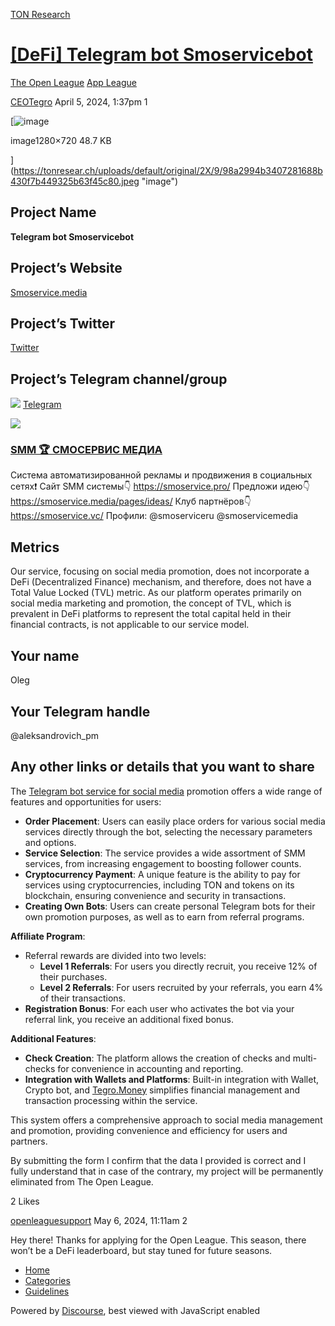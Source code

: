 [TON Research](/)

# [\[DeFi\] Telegram bot Smoservicebot](/t/defi-telegram-bot-smoservicebot/8221)

[The Open League](/c/the-open-league/app-leaderboard/58)  [App League](/c/the-open-league/app-leaderboard/58) 

    

[CEOTegro](https://tonresear.ch/u/CEOTegro)   April 5, 2024, 1:37pm  1

[![image](https://tonresear.ch/uploads/default/optimized/2X/9/98a2994b3407281688b430f7b449325b63f45c80_2_690x388.jpeg)

image1280×720 48.7 KB

](https://tonresear.ch/uploads/default/original/2X/9/98a2994b3407281688b430f7b449325b63f45c80.jpeg "image")

## [](#project-name-1)Project Name

**Telegram bot Smoservicebot**

## [](#projects-website-2)Project’s Website

[Smoservice.media](https://smoservice.media/)

## [](#projects-twitter-3)Project’s Twitter

[Twitter](https://twitter.com/AskSmoService)

## [](#projects-telegram-channelgroup-4)Project’s Telegram channel/group

![](https://telegram.org/img/website_icon.svg?4) [Telegram](https://t.me/smoservice)

![](https://tonresear.ch/uploads/default/original/2X/a/a465a47aecc569d43a63f973ce275a9bd7009fd4.jpeg)

### [SMM 🏆 СМОСЕРВИС МЕДИА](https://t.me/smoservice)

Система автоматизированной рекламы и продвижения в социальных сетях❗️ Сайт SMM системы👇 https://smoservice.pro/ Предложи идею👇 https://smoservice.media/pages/ideas/ Клуб партнёров👇 https://smoservice.vc/ Профили: @smoserviceru @smoservicemedia

## [](#metrics-5)Metrics

Our service, focusing on social media promotion, does not incorporate a DeFi (Decentralized Finance) mechanism, and therefore, does not have a Total Value Locked (TVL) metric. As our platform operates primarily on social media marketing and promotion, the concept of TVL, which is prevalent in DeFi platforms to represent the total capital held in their financial contracts, is not applicable to our service model.

## [](#your-name-6)Your name

Oleg

## [](#your-telegram-handle-7)Your Telegram handle

@aleksandrovich\_pm

## [](#any-other-links-or-details-that-you-want-to-share-8)Any other links or details that you want to share

The [Telegram bot service for social media](https://t.me/smoservicebot) promotion offers a wide range of features and opportunities for users:

*   **Order Placement**: Users can easily place orders for various social media services directly through the bot, selecting the necessary parameters and options.
*   **Service Selection**: The service provides a wide assortment of SMM services, from increasing engagement to boosting follower counts.
*   **Cryptocurrency Payment**: A unique feature is the ability to pay for services using cryptocurrencies, including TON and tokens on its blockchain, ensuring convenience and security in transactions.
*   **Creating Own Bots**: Users can create personal Telegram bots for their own promotion purposes, as well as to earn from referral programs.

**Affiliate Program**:

*   Referral rewards are divided into two levels:
    *   **Level 1 Referrals**: For users you directly recruit, you receive 12% of their purchases.
    *   **Level 2 Referrals**: For users recruited by your referrals, you earn 4% of their transactions.
*   **Registration Bonus**: For each user who activates the bot via your referral link, you receive an additional fixed bonus.

**Additional Features**:

*   **Check Creation**: The platform allows the creation of checks and multi-checks for convenience in accounting and reporting.
*   **Integration with Wallets and Platforms**: Built-in integration with Wallet, Crypto bot, and [Tegro.Money](https://tegro.money/) simplifies financial management and transaction processing within the service.

This system offers a comprehensive approach to social media management and promotion, providing convenience and efficiency for users and partners.

By submitting the form I confirm that the data I provided is correct and I fully understand that in case of the contrary, my project will be permanently eliminated from The Open League.

  2 Likes

[openleaguesupport](https://tonresear.ch/u/openleaguesupport) May 6, 2024, 11:11am  2

Hey there! Thanks for applying for the Open League. This season, there won’t be a DeFi leaderboard, but stay tuned for future seasons.

 

*   [Home](/)
*   [Categories](/categories)
*   [Guidelines](/guidelines)

Powered by [Discourse](https://www.discourse.org), best viewed with JavaScript enabled